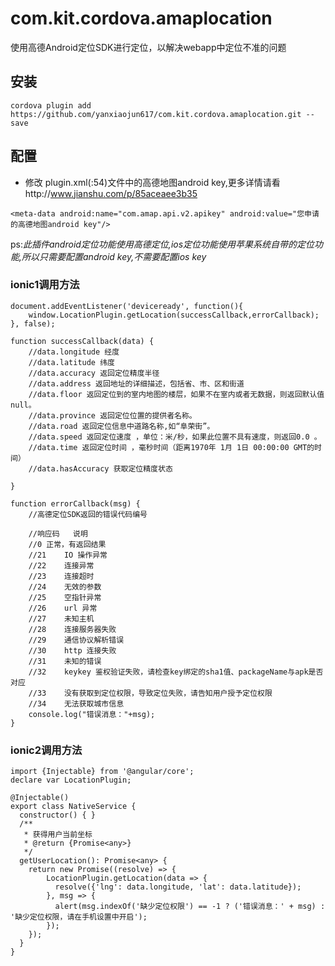 # com.kit.cordova.amaplocation
使用高德Android定位SDK进行定位，以解决webapp中定位不准的问题

## 安装
`cordova plugin add https://github.com/yanxiaojun617/com.kit.cordova.amaplocation.git --save`

## 配置
*  修改 plugin.xml(:54)文件中的高德地图android key,更多详情请看http://www.jianshu.com/p/85aceaee3b35

`<meta-data android:name="com.amap.api.v2.apikey" android:value="您申请的高德地图android key"/>`

ps:_此插件android定位功能使用高德定位,ios定位功能使用苹果系统自带的定位功能,所以只需要配置android key,不需要配置ios key_
### ionic1调用方法

	document.addEventListener('deviceready', function(){
		window.LocationPlugin.getLocation(successCallback,errorCallback);
	}, false);

	function successCallback(data) {
		//data.longitude 经度
		//data.latitude 纬度
		//data.accuracy 返回定位精度半径
		//data.address 返回地址的详细描述，包括省、市、区和街道
		//data.floor 返回定位到的室内地图的楼层，如果不在室内或者无数据，则返回默认值null。
		//data.province 返回定位位置的提供者名称。
		//data.road 返回定位信息中道路名称,如“阜荣街”。
		//data.speed 返回定位速度 ，单位：米/秒，如果此位置不具有速度，则返回0.0 。
		//data.time 返回定位时间 ，毫秒时间（距离1970年 1月 1日 00:00:00 GMT的时间）
		//data.hasAccuracy 获取定位精度状态

	}

	function errorCallback(msg) {
	    //高德定位SDK返回的错误代码编号

        //响应码	说明
        //0	正常，有返回结果
        //21	IO 操作异常
        //22	连接异常
        //23	连接超时
        //24	无效的参数
        //25	空指针异常
        //26	url 异常
        //27	未知主机
        //28	连接服务器失败
        //29	通信协议解析错误
        //30	http 连接失败
        //31	未知的错误
        //32	keykey 鉴权验证失败，请检查key绑定的sha1值、packageName与apk是否对应
        //33	没有获取到定位权限，导致定位失败，请告知用户授予定位权限
        //34	无法获取城市信息
		console.log("错误消息："+msg);
	}

### ionic2调用方法

```
import {Injectable} from '@angular/core';
declare var LocationPlugin;

@Injectable()
export class NativeService {
  constructor() { }
  /**
   * 获得用户当前坐标
   * @return {Promise<any>}
   */
  getUserLocation(): Promise<any> {
    return new Promise((resolve) => {
        LocationPlugin.getLocation(data => {
          resolve({'lng': data.longitude, 'lat': data.latitude});
        }, msg => {
          alert(msg.indexOf('缺少定位权限') == -1 ? ('错误消息：' + msg) : '缺少定位权限，请在手机设置中开启');
        });
    });
  }
}
```
